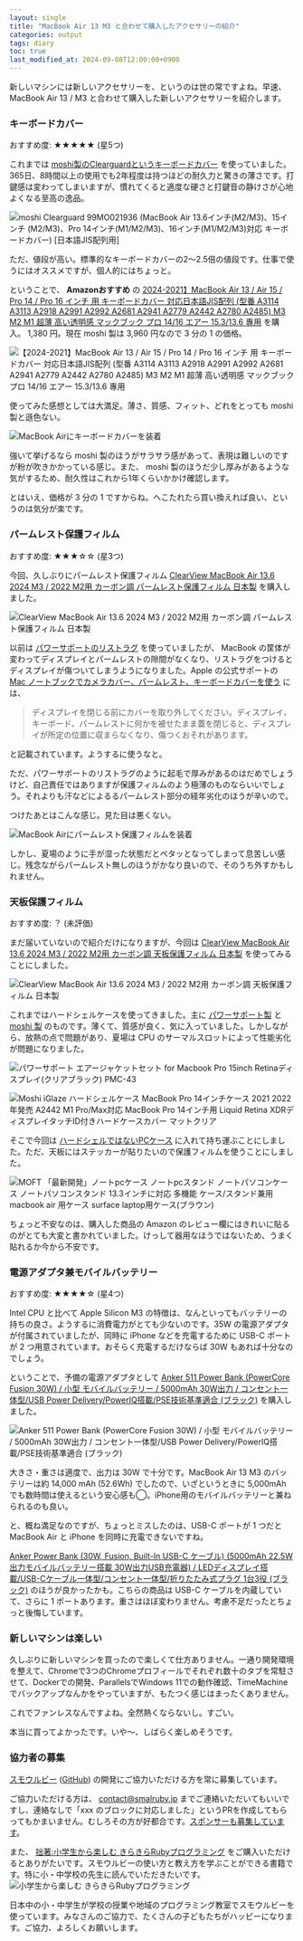 ```yaml
---
layout: single
title: "MacBook Air 13 M3 と合わせて購入したアクセサリーの紹介"
categories: output
tags: diary
toc: true
last_modified_at: 2024-09-08T12:00:00+0900
---
```


新しいマシンには新しいアクセサリーを、というのは世の常ですよね。早速、MacBook Air 13 / M3 と合わせて購入した新しいアクセサリーを紹介します。

### キーボードカバー

おすすめ度: ★★★★★ (星5つ)

これまでは [moshi製のClearguardというキーボードカバー](https://amzn.to/3Xk4wMA) を使っていました。365日、8時間以上の使用でも2年程度は持つほどの耐久力と驚きの薄さです。打鍵感は変わってしまいますが、慣れてくると適度な硬さと打鍵音の静けさが心地よくなる至高の逸品。

![moshi Clearguard 99MO021936 (MacBook Air 13.6インチ(M2/M3)、15インチ (M2/M3)、Pro 14インチ(M1/M2/M3)、16インチ(M1/M2/M3)対応 キーボードカバー) \[日本語JIS配列用\]](/assets/images/buy-macbook-air-13-2024-accessories/41XXensf2iL._AC_SX679_.jpg)

ただ、値段が高い。標準的なキーボードカバーの2〜2.5倍の値段です。仕事で使うにはオススメですが、個人的にはちょっと。

ということで、 **Amazonおすすめ** の [2024-2021】MacBook Air 13 / Air 15 / Pro 14 / Pro 16 インチ 用 キーボードカバー 対応日本語JIS配列 (型番 A3114 A3113 A2918 A2991 A2992 A2681 A2941 A2779 A2442 A2780 A2485) M3 M2 M1 超薄 高い透明感 マックブック プロ 14/16 エアー 15.3/13.6 專用](https://amzn.to/3ARG9OO) を購入。 1,380 円。現在 moshi 製は 3,960 円なので 3 分の 1 の価格。

![【2024-2021】MacBook Air 13 / Air 15 / Pro 14 / Pro 16 インチ 用 キーボードカバー 対応日本語JIS配列 (型番 A3114 A3113 A2918 A2991 A2992 A2681 A2941 A2779 A2442 A2780 A2485) M3 M2 M1 超薄 高い透明感 マックブック プロ 14/16 エアー 15.3/13.6 專用](/assets/images/buy-macbook-air-13-2024-accessories/710z3K74puL._AC_SX679_.jpg)

使ってみた感想としては大満足。薄さ、質感、フィット、どれをとっても moshi 製と遜色ない。

![MacBook Airにキーボードカバーを装着](/assets/images/buy-macbook-air-13-2024-accessories/IMG_5260.jpeg)

強いて挙げるなら moshi 製のほうがサラサラ感があって、表現は難しいのですが粉が吹きかかっている感じ。また、 moshi 製のほうだ少し厚みがあるような気がするため、耐久性はこれから1年くらいかかけ確認します。

とはいえ、価格が 3 分の 1 ですからね。へこたれたら買い換えれば良い、というのは気分が楽です。

### パームレスト保護フィルム

おすすめ度: ★★★☆☆ (星3つ)

今回、久しぶりにパームレスト保護フィルム [ClearView MacBook Air 13.6 2024 M3 / 2022 M2用 カーボン調 パームレスト保護フィルム 日本製](https://amzn.to/3Zm1jyN) を購入しました。

![ClearView MacBook Air 13.6 2024 M3 / 2022 M2用 カーボン調 パームレスト保護フィルム 日本製](/assets/images/buy-macbook-air-13-2024-accessories/61a8wZF1WXL._AC_SL1500_.jpg)

以前は [パワーサポートのリストラグ](https://amzn.to/4dSaA65) を使っていましたが、 MacBook の筐体が変わってディスプレイとパームレストの隙間がなくなり、リストラグをつけるとディスプレイが傷ついてしまうようになりました。Apple の公式サポートの [Mac ノートブックでカメラカバー、パームレスト、キーボードカバーを使う](https://support.apple.com/ja-jp/102051) には、

> ディスプレイを閉じる前にカバーを取り外してください。ディスプレイ、キーボード、パームレストに何かを被せたまま蓋を閉じると、ディスプレイが所定の位置に収まらなくなり、傷つくおそれがあります。

と記載されています。ようするに使うなと。

ただ、パワーサポートのリストラグのように起毛で厚みがあるのはだめでしょうけど、自己責任ではありますが保護フィルムのよう極薄のものならいいでしょう。それよりも汗などによるるパームレスト部分の経年劣化のほうが辛いので。

つけたあとはこんな感じ。見た目は悪くない。

![MacBook Airにパームレスト保護フィルムを装着](/assets/images/buy-macbook-air-13-2024-accessories/IMG_5261.jpeg)

しかし、夏場のように手が湿った状態だとペタッとなってしまって息苦しい感じ。残念ながらパームレスト無しのほうがかなり良いので、そのうち外すかもしれません。

### 天板保護フィルム

おすすめ度: ？ (未評価)

まだ届いていないので紹介だけになりますが、今回は [ClearView MacBook Air 13.6 2024 M3 / 2022 M2用 カーボン調 天板保護フィルム 日本製](https://amzn.to/3XgIlXx) を使ってみることにしました。

![ClearView MacBook Air 13.6 2024 M3 / 2022 M2用 カーボン調 天板保護フィルム 日本製](/assets/images/buy-macbook-air-13-2024-accessories/51tFjtp5H4L._AC_SL1500_.jpg)

これまではハードシェルケースを使ってきました。主に [パワーサポート製](https://amzn.to/4eiFJPX) と [moshi 製](https://amzn.to/3XDncbC) のものです。薄くて、質感が良く、気に入っていました。しかしながら、放熱の点で問題があり、夏場は CPU のサーマルスロットによって性能劣化が問題になりました。

![パワーサポート エアージャケットセット for Macbook Pro 15inch Retinaディスプレイ(クリアブラック) PMC-43](/assets/images/buy-macbook-air-13-2024-accessories/71CnDmhjRML._AC_SL1500_.jpg)

![Moshi iGlaze ハードシェルケース MacBook Pro 14インチケース 2021 2022年発売 A2442 M1 Pro/Max対応 MacBook Pro 14インチ用 Liquid Retina XDRディスプレイタッチID付きハードケースカバー マットクリア](/assets/images/buy-macbook-air-13-2024-accessories/41prT8bGqjL._AC_SX679_.jpg)

そこで今回は [ハードシェルではないPCケース](https://amzn.to/3Zatf8C) に入れて持ち運ぶことにしました。ただ、天板にはステッカーが貼りたいので保護フィルムを使うことにしました。

![MOFT 「最新開発」ノートpcケース ノートpcスタンド ノートパソコンケース ノートパソコンスタンド 13.3インチに対応 多機能 ケース/スタンド兼用 macbook air 用ケース surface laptop用ケース(ブラウン)](/assets/images/buy-macbook-air-13-2024-accessories/51JP2+kfSiL._AC_SL1500_.jpg)

ちょっと不安なのは、購入した商品の Amazon のレビュー欄にはきれいに貼るのがとても大変と書かれていました。けっして器用なほうではないため、うまく貼れるか今から不安です。

### 電源アダプタ兼モバイルバッテリー

おすすめ度: ★★★★☆ (星4つ)

Intel CPU と比べて Apple Silicon M3 の特徴は、なんといってもバッテリーの持ちの良さ。ようするに消費電力がとても少ないのです。35W の電源アダプタが付属されていましたが、同時に iPhone などを充電するために USB-C ポートが 2 つ用意されています。おそらく充電するだけならば 30W もあれば十分なのでしょう。

ということで、予備の電源アダプタとして [Anker 511 Power Bank (PowerCore Fusion 30W) / 小型 モバイルバッテリー / 5000mAh 30W出力 / コンセント一体型/USB Power Delivery/PowerIQ搭載/PSE技術基準適合 (ブラック)](https://amzn.to/3zc2rKE) を購入しました。

![Anker 511 Power Bank (PowerCore Fusion 30W) / 小型 モバイルバッテリー / 5000mAh 30W出力 / コンセント一体型/USB Power Delivery/PowerIQ搭載/PSE技術基準適合 (ブラック)](/assets/images/buy-macbook-air-13-2024-accessories/41JBU1qSImL._AC_SL1500_.jpg)

大きさ・重さは適度で、出力は 30W で十分です。MacBook Air 13 M3 のバッテリーは約 14,000 mAh (52.6Wh) でしたので、いざというときに 5,000mAh でも数時間は使えるという安心感も◯。iPhone用のモバイルバッテリーと兼ねられるのも良い。

と、概ね満足なのですが、ちょっとミスしたのは、USB-C ポートが 1 つだと MacBook Air と iPhone を同時に充電できないですね。

[Anker Power Bank (30W, Fusion, Built-In USB-C ケーブル) (5000mAh 22.5W出力モバイルバッテリー搭載 30W出力USB充電器) / LEDディスプレイ搭載/USB-Cケーブル一体型/コンセント一体型/折りたたみ式プラグ 1台3役 (ブラック)](https://amzn.to/4ecHldH) のほうが良かったかも。こちらの商品は USB-C ケーブルを内蔵していて、さらに 1 ポートあります。重さはほぼ変わりません。考慮不足だったとちょっと後悔しています。

### 新しいマシンは楽しい

久しぶりに新しいマシンを買ったので楽しくて仕方ありません。一通り開発環境を整えて、Chromeで3つのChromeプロフィールでそれぞれ数十のタブを常駐させて、Dockerでの開発、ParallelsでWindows 11での動作確認、TimeMachineでバックアップなんかをやっていますが、もたつく感じはまったくありません。

これでファンレスなんですよね。全然熱くならないし。すごい。

本当に買ってよかったです。いや〜、しばらく楽しめそうです。

### 協力者の募集

[スモウルビー](https://smalruby.app) ([GitHub](https://github.com/smalruby/smalruby3-develop)) の開発にご協力いただける方を常に募集しています。

ご協力いただける方は、 contact@smalruby.jp までご連絡いただいてもいいですし、連絡なしで「xxx のブロックに対応しました」というPRを作成してもらってもかまいません。むしろその方が好都合です。[スポンサーも募集しています](https://github.com/sponsors/smalruby)。

また、 [拙著:小学生から楽しむ きらきらRubyプログラミング](https://amzn.to/3SLNXrk) をご購入いただけるとありがたいです。スモウルビーの使い方と教え方を学ぶことができる書籍です。特に小・中学校の先生に読んでいただきたいです。
<img src="https://m.media-amazon.com/images/I/91Vcir5bhiL._AC_UL320_.jpg" srcset="https://m.media-amazon.com/images/I/91Vcir5bhiL._AC_UL320_.jpg 1x, https://m.media-amazon.com/images/I/91Vcir5bhiL._AC_UL480_FMwebp_QL65_.jpg 1.5x, https://m.media-amazon.com/images/I/91Vcir5bhiL._AC_UL640_FMwebp_QL65_.jpg 2x, https://m.media-amazon.com/images/I/91Vcir5bhiL._AC_UL800_FMwebp_QL65_.jpg 2.5x, https://m.media-amazon.com/images/I/91Vcir5bhiL._AC_UL960_FMwebp_QL65_.jpg 3x" alt="小学生から楽しむ きらきらRubyプログラミング">

日本中の小・中学生が学校の授業や地域のプログラミング教室でスモウルビーを使っています。みなさんのご協力で、たくさんの子どもたちがハッピーになります。ご協力、よろしくお願いします。
